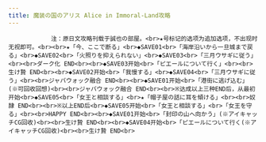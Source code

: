 ```yaml
---
title: 魔装の国のアリス Alice in Immoral-Land攻略
---
```


                注：原日文攻略刊载于誠也の部屋。<br>★号标记的选项为追加选项，不出现时无视即可。<br><br>★「今、ここで断る」<br>◆SAVE01<br>「海岸沿いから一旦城まで戻る」<br>◆SAVE02<br>「火照りを抑えられない」<br>◆SAVE03<br>「三月ウサギに従う」<br><br>ダーク化 END<br><br>◆SAVE03开始<br>「ピエールについて行く」<br><br>生け贄 END<br><br>◆SAVE02开始<br>「我慢する」<br>◆SAVE04<br>「三月ウサギに従う」<br><br>ジャバウォック融合 END<br><br>◆SAVE01开始<br>「港街に逃げ込む」　(※可回收回想)<br><br>ジャバウォック融合 END<br><br>※达成以上三种END后，从最初开始<br>◆SAVE05<br>「女王と相談する」<br>★「帽子屋の話に耳を傾ける」<br><br>奴隷 END<br><br>※以上END后<br>◆SAVE05开始<br>「女王と相談する」<br>「女王を守る」<br><br>HAPPY END<br><br>◆SAVE01开始<br>「封印の山へ向かう」(※アイキャッチCG回收)<br><br>生け贄 END<br><br>◆SAVE04开始<br>「ピエールについて行く(※アイキャッチCG回收)<br><br>生け贄 END<br>
              
